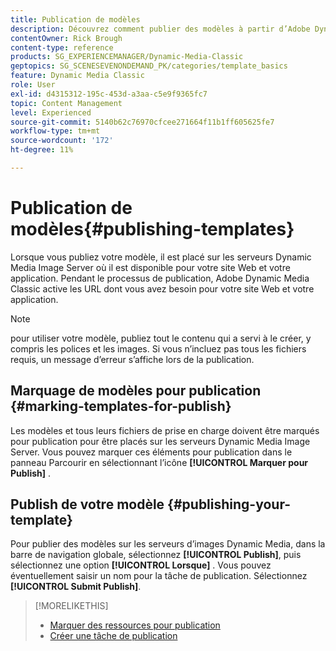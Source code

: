 ```yaml
---
title: Publication de modèles
description: Découvrez comment publier des modèles à partir d’Adobe Dynamic Media Classic.
contentOwner: Rick Brough
content-type: reference
products: SG_EXPERIENCEMANAGER/Dynamic-Media-Classic
geptopics: SG_SCENESEVENONDEMAND_PK/categories/template_basics
feature: Dynamic Media Classic
role: User
exl-id: d4315312-195c-453d-a3aa-c5e9f9365fc7
topic: Content Management
level: Experienced
source-git-commit: 5140b62c76970cfcee271664f11b1ff605625fe7
workflow-type: tm+mt
source-wordcount: '172'
ht-degree: 11%

---
```


# Publication de modèles{#publishing-templates}

Lorsque vous publiez votre modèle, il est placé sur les serveurs Dynamic Media Image Server où il est disponible pour votre site Web et votre application. Pendant le processus de publication, Adobe Dynamic Media Classic active les URL dont vous avez besoin pour votre site Web et votre application.

>[!NOTE]
>
>pour utiliser votre modèle, publiez tout le contenu qui a servi à le créer, y compris les polices et les images. Si vous n’incluez pas tous les fichiers requis, un message d’erreur s’affiche lors de la publication.

## Marquage de modèles pour publication {#marking-templates-for-publish}

Les modèles et tous leurs fichiers de prise en charge doivent être marqués pour publication pour être placés sur les serveurs Dynamic Media Image Server. Vous pouvez marquer ces éléments pour publication dans le panneau Parcourir en sélectionnant l’icône **[!UICONTROL Marquer pour Publish]** .

## Publish de votre modèle {#publishing-your-template}

Pour publier des modèles sur les serveurs d’images Dynamic Media, dans la barre de navigation globale, sélectionnez **[!UICONTROL Publish]**, puis sélectionnez une option **[!UICONTROL Lorsque]** . Vous pouvez éventuellement saisir un nom pour la tâche de publication. Sélectionnez **[!UICONTROL Submit Publish]**.

>[!MORELIKETHIS]
>
>* [Marquer des ressources pour publication](publishing-files.md#publish_after_uploading)
>* [Créer une tâche de publication](publishing-files.md#creating_a_publish_job)
